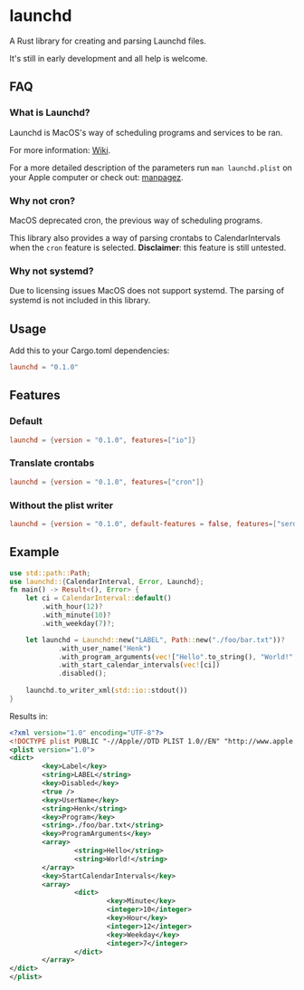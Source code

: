 # launchd
A Rust library for creating and parsing Launchd files.

It's still in early development and all help is welcome.

## FAQ
### What is Launchd?
Launchd is MacOS's way of scheduling programs and services to be ran.

For more information: [Wiki](https://en.wikipedia.org/wiki/Launchd).

For a more detailed description of the parameters run `man launchd.plist` on your Apple computer or check out: [manpagez](https://www.manpagez.com/man/5/launchd.plist/).

### Why not cron?
MacOS deprecated cron, the previous way of scheduling programs.

This library also provides a way of parsing crontabs to CalendarIntervals when the `cron` feature is selected.
**Disclaimer**: this feature is still untested.

### Why not systemd?
Due to licensing issues MacOS does not support systemd. 
The parsing of systemd is not included in this library.

## Usage

Add this to your Cargo.toml dependencies:
``` toml
launchd = "0.1.0"
```

## Features
### Default
``` toml
launchd = {version = "0.1.0", features=["io"]}
```
### Translate crontabs
``` toml
launchd = {version = "0.1.0", features=["cron"]}
```
### Without the plist writer
``` toml
launchd = {version = "0.1.0", default-features = false, features=["serde"]}
```


## Example

``` rust
use std::path::Path;
use launchd::{CalendarInterval, Error, Launchd};
fn main() -> Result<(), Error> {
    let ci = CalendarInterval::default()
        .with_hour(12)?
        .with_minute(10)?
        .with_weekday(7)?;

    let launchd = Launchd::new("LABEL", Path::new("./foo/bar.txt"))?
            .with_user_name("Henk")
            .with_program_arguments(vec!["Hello".to_string(), "World!".to_string()])
            .with_start_calendar_intervals(vec![ci])
            .disabled();
    
    launchd.to_writer_xml(std::io::stdout())
}
```

Results in:

``` xml
<?xml version="1.0" encoding="UTF-8"?>
<!DOCTYPE plist PUBLIC "-//Apple//DTD PLIST 1.0//EN" "http://www.apple.com/DTDs/PropertyList-1.0.dtd">
<plist version="1.0">
<dict>
        <key>Label</key>
        <string>LABEL</string>
        <key>Disabled</key>
        <true />
        <key>UserName</key>
        <string>Henk</string>
        <key>Program</key>
        <string>./foo/bar.txt</string>
        <key>ProgramArguments</key>
        <array>
                <string>Hello</string>
                <string>World!</string>
        </array>
        <key>StartCalendarIntervals</key>
        <array>
                <dict>
                        <key>Minute</key>
                        <integer>10</integer>
                        <key>Hour</key>
                        <integer>12</integer>
                        <key>Weekday</key>
                        <integer>7</integer>
                </dict>
        </array>
</dict>
</plist>
```
